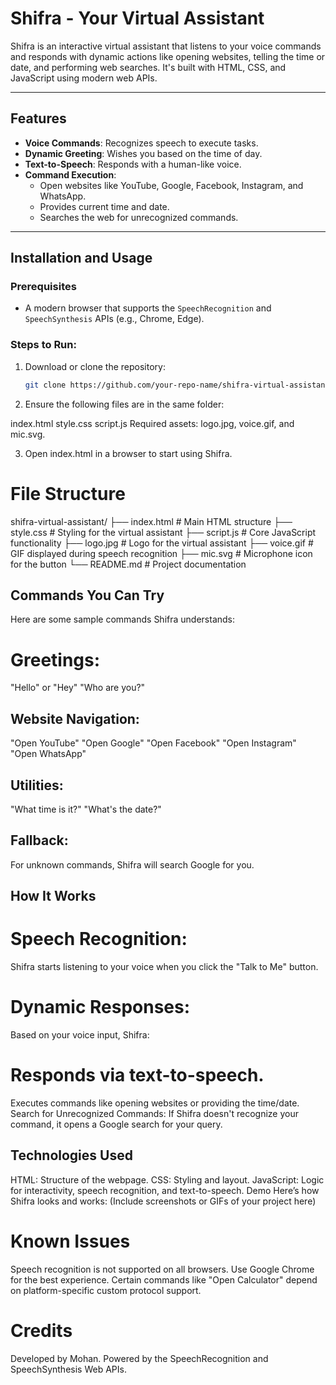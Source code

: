 # Shifra - Your Virtual Assistant

Shifra is an interactive virtual assistant that listens to your voice commands and responds with dynamic actions like opening websites, telling the time or date, and performing web searches. It's built with HTML, CSS, and JavaScript using modern web APIs.

---

## Features

- **Voice Commands**: Recognizes speech to execute tasks.
- **Dynamic Greeting**: Wishes you based on the time of day.
- **Text-to-Speech**: Responds with a human-like voice.
- **Command Execution**:
  - Open websites like YouTube, Google, Facebook, Instagram, and WhatsApp.
  - Provides current time and date.
  - Searches the web for unrecognized commands.

---

## Installation and Usage

### Prerequisites
- A modern browser that supports the `SpeechRecognition` and `SpeechSynthesis` APIs (e.g., Chrome, Edge).

### Steps to Run:
1. Download or clone the repository:
   ```bash
   git clone https://github.com/your-repo-name/shifra-virtual-assistant.git

2. Ensure the following files are in the same folder:

index.html
style.css
script.js
Required assets: logo.jpg, voice.gif, and mic.svg.

3. Open index.html in a browser to start using Shifra.

# File Structure
shifra-virtual-assistant/
├── index.html       # Main HTML structure
├── style.css        # Styling for the virtual assistant
├── script.js        # Core JavaScript functionality
├── logo.jpg         # Logo for the virtual assistant
├── voice.gif        # GIF displayed during speech recognition
├── mic.svg          # Microphone icon for the button
└── README.md        # Project documentation

## Commands You Can Try
Here are some sample commands Shifra understands:

# Greetings:
"Hello" or "Hey"
"Who are you?"

## Website Navigation:
"Open YouTube"
"Open Google"
"Open Facebook"
"Open Instagram"
"Open WhatsApp"

## Utilities:
"What time is it?"
"What's the date?"

## Fallback:
For unknown commands, Shifra will search Google for you.

## How It Works
# Speech Recognition:
Shifra starts listening to your voice when you click the "Talk to Me" button.

# Dynamic Responses:
Based on your voice input, Shifra:

# Responds via text-to-speech.
Executes commands like opening websites or providing the time/date.
Search for Unrecognized Commands:
If Shifra doesn't recognize your command, it opens a Google search for your query.

## Technologies Used
HTML: Structure of the webpage.
CSS: Styling and layout.
JavaScript: Logic for interactivity, speech recognition, and text-to-speech.
Demo
Here’s how Shifra looks and works:
(Include screenshots or GIFs of your project here)

# Known Issues
Speech recognition is not supported on all browsers. Use Google Chrome for the best experience.
Certain commands like "Open Calculator" depend on platform-specific custom protocol support.

# Credits
Developed by Mohan.
Powered by the SpeechRecognition and SpeechSynthesis Web APIs.